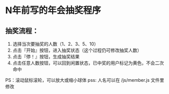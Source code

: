 # N年前写的年会抽奖程序



## 抽奖流程：

1. 选择当次要抽奖的人数（1、2、3、5、10）
2. 点击『开始』按钮，进入抽奖状态（这个过程仍可修改抽奖人数）
3. 点击『停！』按钮，生成抽奖结果
4. 点击任意人数按钮，可以回到闲置状态，已中奖的用户标记为黄色，不会二次命中

PS：滚动鼠标滚轮，可以放大或缩小球体
pss: 人名可以在 /js/member.js 文件里修改